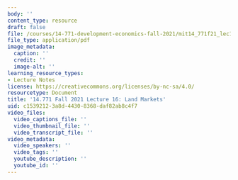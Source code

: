 ```yaml
---
body: ''
content_type: resource
draft: false
file: /courses/14-771-development-economics-fall-2021/mit14_771f21_lec16_land_mark1.pdf
file_type: application/pdf
image_metadata:
  caption: ''
  credit: ''
  image-alt: ''
learning_resource_types:
- Lecture Notes
license: https://creativecommons.org/licenses/by-nc-sa/4.0/
resourcetype: Document
title: '14.771 Fall 2021 Lecture 16: Land Markets'
uid: c1539212-3a8d-4430-8368-daf82ab8c4f7
video_files:
  video_captions_file: ''
  video_thumbnail_file: ''
  video_transcript_file: ''
video_metadata:
  video_speakers: ''
  video_tags: ''
  youtube_description: ''
  youtube_id: ''
---
```

